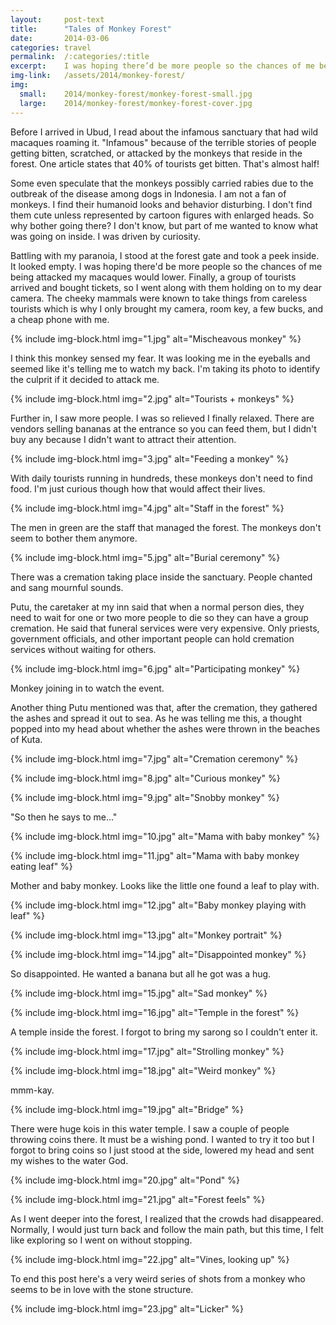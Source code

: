 ```yaml
---
layout:     post-text
title:      "Tales of Monkey Forest"
date:       2014-03-06
categories: travel
permalink:  /:categories/:title
excerpt:    I was hoping there’d be more people so the chances of me being attacked my macaques would lower.
img-link:   /assets/2014/monkey-forest/
img:
  small:    2014/monkey-forest/monkey-forest-small.jpg
  large:    2014/monkey-forest/monkey-forest-cover.jpg
---
```

Before I arrived in Ubud, I read about the infamous sanctuary that had wild macaques roaming it. "Infamous" because of the terrible stories of people getting bitten, scratched, or attacked by the monkeys that reside in the forest. One article states that 40% of tourists get bitten. That's almost half!

Some even speculate that the monkeys possibly carried rabies due to the outbreak of the disease among dogs in Indonesia. I am not a fan of monkeys. I find their humanoid looks and behavior disturbing. I don't find them cute unless represented by cartoon figures with enlarged heads. So why bother going there? I don't know, but part of me wanted to know what was going on inside. I was driven by curiosity.

Battling with my paranoia, I stood at the forest gate and took a peek inside. It looked empty. I was hoping there'd be more people so the chances of me being attacked my macaques would lower. Finally, a group of tourists arrived and bought tickets, so I went along with them holding on to my dear camera. The cheeky mammals were known to take things from careless tourists which is why I only brought my camera, room key, a few bucks, and a cheap phone with me.

{% include img-block.html img="1.jpg" alt="Mischeavous monkey" %}

I think this monkey sensed my fear. It was looking me in the eyeballs and seemed like it's telling me to watch my back. I'm taking its photo to identify the culprit if it decided to attack me.

{% include img-block.html img="2.jpg" alt="Tourists + monkeys" %}

Further in, I saw more people. I was so relieved I finally relaxed. There are vendors selling bananas at the entrance so you can feed them, but I didn't buy any because I didn't want to attract their attention.

{% include img-block.html img="3.jpg" alt="Feeding a monkey" %}

With daily tourists running in hundreds, these monkeys don't need to find food. I'm just curious though how that would affect their lives.

{% include img-block.html img="4.jpg" alt="Staff in the forest" %}

The men in green are the staff that managed the forest. The monkeys don't seem to bother them anymore.

{% include img-block.html img="5.jpg" alt="Burial ceremony" %}

There was a cremation taking place inside the sanctuary. People chanted and sang mournful sounds.

Putu, the caretaker at my inn said that when a normal person dies, they need to wait for one or two more people to die so they can have a group cremation. He said that funeral services were very expensive. Only priests, government officials, and other important people can hold cremation services without waiting for others.

{% include img-block.html img="6.jpg" alt="Participating monkey" %}

Monkey joining in to watch the event.

Another thing Putu mentioned was that, after the cremation, they gathered the ashes and spread it out to sea. As he was telling me this, a thought popped into my head about whether the ashes were thrown in the beaches of Kuta.

{% include img-block.html img="7.jpg" alt="Cremation ceremony" %}

{% include img-block.html img="8.jpg" alt="Curious monkey" %}

{% include img-block.html img="9.jpg" alt="Snobby monkey" %}

"So then he says to me..."

{% include img-block.html img="10.jpg" alt="Mama with baby monkey" %}

{% include img-block.html img="11.jpg" alt="Mama with baby monkey eating leaf" %}

Mother and baby monkey. Looks like the little one found a leaf to play with.

{% include img-block.html img="12.jpg" alt="Baby monkey playing with leaf" %}

{% include img-block.html img="13.jpg" alt="Monkey portrait" %}

{% include img-block.html img="14.jpg" alt="Disappointed monkey" %}

So disappointed. He wanted a banana but all he got was a hug.

{% include img-block.html img="15.jpg" alt="Sad monkey" %}

{% include img-block.html img="16.jpg" alt="Temple in the forest" %}

A temple inside the forest. I forgot to bring my sarong so I couldn't enter it.

{% include img-block.html img="17.jpg" alt="Strolling monkey" %}

{% include img-block.html img="18.jpg" alt="Weird monkey" %}

mmm-kay.

{% include img-block.html img="19.jpg" alt="Bridge" %}

There were huge kois in this water temple. I saw a couple of people throwing coins there. It must be a wishing pond. I wanted to try it too but I forgot to bring coins so I just stood at the side, lowered my head and sent my wishes to the water God.

{% include img-block.html img="20.jpg" alt="Pond" %}

{% include img-block.html img="21.jpg" alt="Forest feels" %}

As I went deeper into the forest, I realized that the crowds had disappeared. Normally, I would just turn back and follow the main path, but this time, I felt like exploring so I went on without stopping.

{% include img-block.html img="22.jpg" alt="Vines, looking up" %}

To end this post here's a very weird series of shots from a monkey who seems to be in love with the stone structure.

{% include img-block.html img="23.jpg" alt="Licker" %}
